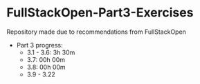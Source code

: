 # FullStackOpen-Part3-Exercises

Repository made due to recommendations from FullStackOpen

- Part 3 progress:
  - 3.1 - 3.6: 3h 30m
  - 3.7: 00h 00m
  - 3.8: 00h 00m
  - 3.9 - 3.22
